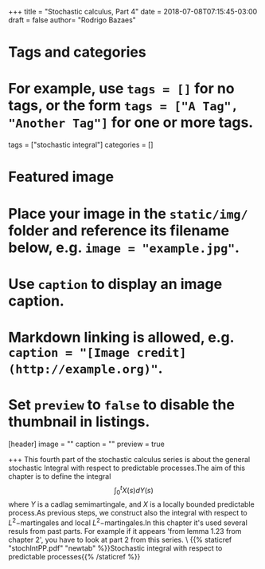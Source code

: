 +++
title = "Stochastic calculus, Part 4"
date = 2018-07-08T07:15:45-03:00
draft = false
author= "Rodrigo Bazaes"

# Tags and categories
# For example, use `tags = []` for no tags, or the form `tags = ["A Tag", "Another Tag"]` for one or more tags.
tags = ["stochastic integral"]
categories = []

# Featured image
# Place your image in the `static/img/` folder and reference its filename below, e.g. `image = "example.jpg"`.
# Use `caption` to display an image caption.
#   Markdown linking is allowed, e.g. `caption = "[Image credit](http://example.org)"`.
# Set `preview` to `false` to disable the thumbnail in listings.
[header]
image = ""
caption = ""
preview = true

+++
This fourth part of the stochastic calculus series is about the general stochastic Integral with respect to predictable processes.The aim of this chapter is to define the integral $$\int_{0}^{t}X(s)dY(s)$$ where $Y$ is  a cadlag semimartingale, and $X$ is a locally bounded predictable process.As previous steps, we construct also the integral with respect to $L^{2}-$martingales and local $L^{2}-$martingales.In this chapter it's used several resuls from past parts. For example if it appears 'from lemma 1.23 from chapter 2', you have to look at part 2 from this series.
\\
{{% staticref "stochIntPP.pdf" "newtab" %}}Stochastic integral with respect to predictable processes{{% /staticref %}}
